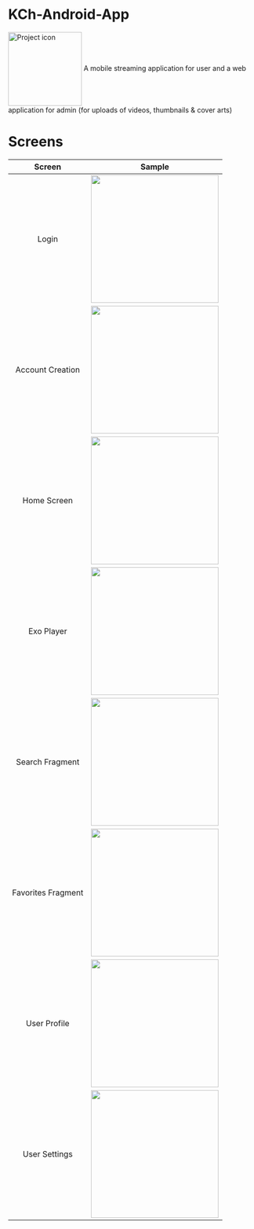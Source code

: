 # KCh-Android-App
<img src="https://user-images.githubusercontent.com/42314281/109256047-26d21e80-7830-11eb-8fd0-782dd154be02.png" align="center" width="150" alt="Project icon">
A mobile streaming application for user and a web application for admin (for uploads of videos, thumbnails & cover arts) 

# Screens

| Screen                | Sample                                                                                                                         |
| :-------------------: | :-----------------------------------------------------------------------------------------------------------------------------:|
| Login                 | <img src="https://user-images.githubusercontent.com/42314281/109254304-b83f9180-782c-11eb-9217-3a0c95638d4c.png" width="260"/> |
| Account Creation      | <img src="https://user-images.githubusercontent.com/42314281/109256541-2423f900-7831-11eb-8cca-99f50f6bd71e.png" width="260"/> |
| Home Screen           | <img src="https://user-images.githubusercontent.com/42314281/109256616-49186c00-7831-11eb-8b93-910930cd2274.png" width="260"/> |
| Exo Player            | <img src="https://user-images.githubusercontent.com/42314281/109273467-357afe80-784d-11eb-9ae8-76d09e44bf69.png" width="260"/> |
| Search Fragment       | <img src="https://user-images.githubusercontent.com/42314281/109273817-a9b5a200-784d-11eb-86b7-76da12aa15db.png" width="260"/> |
| Favorites Fragment    | <img src="https://user-images.githubusercontent.com/42314281/109273994-e7b2c600-784d-11eb-8d77-a6ea99a9578e.png" width="260"/> |
| User Profile          | <img src="https://user-images.githubusercontent.com/42314281/109274277-4710d600-784e-11eb-8341-aff08f495fb6.png" width="260"/> |
| User Settings         | <img src="https://user-images.githubusercontent.com/42314281/109274337-5859e280-784e-11eb-86dc-cfb8820af372.png" width="260"/> |



